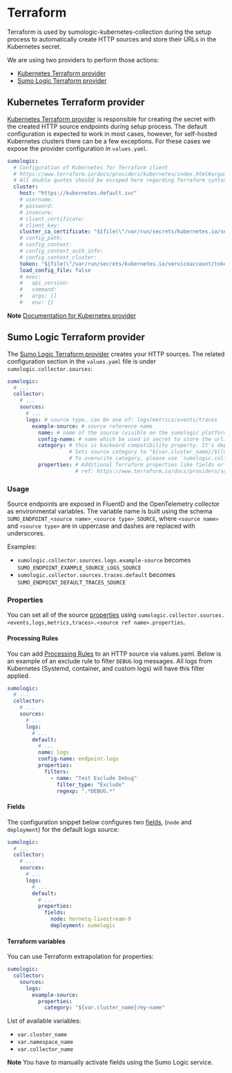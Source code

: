 # Terraform

Terraform is used by sumologic-kubernetes-collection during the setup process
to automatically create HTTP sources and store their URLs in the Kubernetes secret.

We are using two providers to perform those actions:

- [Kubernetes Terraform provider](https://www.terraform.io/docs/providers/kubernetes/)
- [Sumo Logic Terraform provider](https://www.terraform.io/docs/providers/sumologic/)

## Kubernetes Terraform provider

[Kubernetes Terraform provider](https://www.terraform.io/docs/providers/kubernetes/)
is responsible for creating the secret with the created HTTP source endpoints during setup process.
The default configuration is expected to work in most cases, however, for self-hosted
Kubernetes clusters there can be a few exceptions.
For these cases we expose the provider configuration in `values.yaml`.

```yaml
sumologic:
  # Configuration of Kubernetes for Terraform client
  # https://www.terraform.io/docs/providers/kubernetes/index.html#argument-reference
  # All double quotes should be escaped here regarding Terraform syntax
  cluster:
    host: "https://kubernetes.default.svc"
    # username:
    # password:
    # insecure:
    # client_certificate:
    # client_key:
    cluster_ca_certificate: "${file(\"/var/run/secrets/kubernetes.io/serviceaccount/ca.crt\")}"
    # config_path:
    # config_context:
    # config_context_auth_info:
    # config_context_cluster:
    token: "${file(\"/var/run/secrets/kubernetes.io/serviceaccount/token\")}"
    load_config_file: false
    # exec:
    #   api_version:
    #   command:
    #   args: []
    #   env: {}
```

**Note** [Documentation for Kubernetes provider](https://www.terraform.io/docs/providers/kubernetes/index.html)

## Sumo Logic Terraform provider

The [Sumo Logic Terraform provider](https://www.terraform.io/docs/providers/sumologic/) creates your HTTP sources.
The related configuration section in the `values.yaml` file is under `sumologic.collector.sources`:

```yaml
sumologic:
  # ...
  collector:
    # ...
    sources:
      # ...
      logs: # source type, can be one of: logs/metrics/events/traces
        example-source: # source reference name
          name: # name of the source (visible on the sumologic platform)
          config-name: # name which be used in secret to store the url. This is backward-compatibility option
          category: # this is backward compatibility property. It's deprecated and it's going to be removed in version 2.0
                    # Sets source category to "${var.cluster_name}/${local.default_events_source}" if true
                    # To overwrite category, please use `sumologic.collector.sources[].properties.category`
          properties: # Additional Terraform properties like fields or content_type
                      # ref: https://www.terraform.io/docs/providers/sumologic/r/collector.html
```

### Usage

Source endpoints are exposed in FluentD and the OpenTelemetry collector as environmental variables.
The variable name is built using the schema `SUMO_ENDPOINT_<source name>_<source type>_SOURCE`,
where `<source name>` and `<source type>` are in uppercase and dashes are replaced with underscores.

Examples:

- `sumologic.collector.sources.logs.example-source` becomes `SUMO_ENDPOINT_EXAMPLE_SOURCE_LOGS_SOURCE`
- `sumologic.collector.sources.traces.default` becomes `SUMO_ENDPOINT_DEFAULT_TRACES_SOURCE`

### Properties

You can set all of the source [properties](https://www.terraform.io/docs/providers/sumologic/r/http_source.html#argument-reference)
using `sumologic.collector.sources.<events,logs,metrics,traces>.<source ref name>.properties`.

#### Processing Rules

You can add [Processing Rules](https://help.sumologic.com/Manage/Collection/Processing-Rules) to an HTTP source via values.yaml.
Below is an example of an exclude rule to filter `DEBUG` log messages.
All logs from Kubernetes (Systemd, container, and custom logs) will have this filter applied.

```yaml
sumologic:
  # ...
  collector:
    # ...
    sources:
      # ...
      logs:
        # ...
        default:
          # ...
          name: logs
          config-name: endpoint-logs
          properties:
            filters:
              - name: "Test Exclude Debug"
                filter_type: "Exclude"
                regexp: ".*DEBUG.*"
```

#### Fields

The configuration snippet below configures two [fields](https://help.sumologic.com/Manage/Fields),
(`node` and `deployment`) for the default logs source:

```yaml
sumologic:
  # ...
  collector:
    # ...
    sources:
      # ...
      logs:
        # ...
        default:
          # ...
          properties:
            fields:
              node: hornetq-livestream-9
              deployment: sumologic
```

#### Terraform variables

You can use Terraform extrapolation for properties:

```yaml
sumologic:
  collector:
    sources:
      logs:
        example-source:
          properties:
            category: "${var.cluster_name}/my-name"
```

List of available variables:

- `var.cluster_name`
- `var.namespace_name`
- `var.collector_name`

**Note** You have to manually activate fields using the Sumo Logic service.
